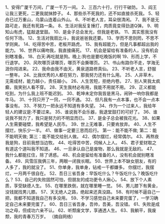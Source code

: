1、安得广厦千万间，广厦一千万一间。
2、三百六十行，行行干破防。
3、阎王让我三更死，二更我就抹脖子。
4、那些杀不死我的，还不如直接杀死我。
5、轻舟已过万重山，乌蒙山连着山外山。
6、不听老人言，耳朵很清闲。
7、我不是无路可走，我还有死路一条。
8、生活对我反复捶打，肉质竟变得劲道Q弹。
9、明知山有虎，猛敲退堂鼓。
10、是金子总会发光，但我是老铁。
11、其实惹我没有任何下场。
12、生活对我扇比斗，我说爸爸我还要。
13、学而不思则罔，不思不学则爽。
14、吃得苦中苦，老板开路虎。
15、我有超能力，但是凡事都超出我的能力。
16、世界以痛吻我，我直接痛死。
17、机会是留给有准备的人，没有机会别瞎准备。
18、白天:再吃就是狗。晚上:狗也是要吃晚饭的啊
19、形而上学，不行退学。
20、风吹哪页读哪页，哪页不会撕哪页。
21、书山有路你不走，学海无涯你闯进来。
22、我命由我不由天，黄泉道路修真仙。
23、不听老人言，舒服一整年。
24、比我优秀的人都在努力，那我努力还有什么用。
25、人非草木，无需成材，能力越小，责任越小。
26、人生苦短，拒绝内卷。
27、别人笑我太疯癫，我笑别人看不穿。
28、天生我材必有用，我能不用就不用。
29、正义都能吃到，为什么我上班不能迟到。
30、乾坤未定你我皆是黑马，闹钟一响你我都是牛马。
31、十窍只开了一窍，一窍不通。
32、但凡我有一点本事，也不会一点本事没有。
33、不努力一把永远不知道有多失望。
34、作为一个过来人，我给年轻人的建议是:不要过来。
35、谁说我不会乐器，我退堂鼓打的可好了。
36、谁说我不努力了，我只是努力的不明显而已。
37、是金子总会被我花光。
38、如果人生需要碰壁，我希望是人民币。
39、世上无难事，只要肯放弃。
40、人生不摆烂，快乐少一半。
41、做事一定要三思而后行。
        第一：能不能不做;
        第二：能不能明天做;
        第三：能不能交给别人做。
42、偶尔摆烂，经常偶尔。
43、再熬夜我是狗，目前我想当边牧。
44、吃得苦中苦，伺候人上人。
45、君子爱财取之有道这个道叫我不知道。
46、一旦承认自己是废物，那么我就是无敌的。
47、我什么都能扛住，除了诱惑。
48、机会是留给有准备的人，没有机会就别瞎准备。
49、风雪压我俩三年，两眼一闭我长眠。
50、世界上本不缺女朋友，有的人多了，我的就没了。
51、你单身，我单身，钻戒一千都嫌多。
        你摆烂，我摆烂，一月两千很自在。
52、吾日三省吾身：早饭吃什么？午饭吃什么？晚饭吃什么？
53、自己的失败固然可怕，但朋友的成功更令人揪心。
54、放下个人素质，享受缺德人生。
55、在哪里跌倒，就在哪里睡一觉。
56、男儿膝下有黄金，没钱就找男儿膝。
57、天无绝人之路，绝起来还真没路。
58、有时候不逼自己一把，我都不知道我自己有多没用。
59、不学习感觉自己未来要完蛋了，一学习确定自己未来要完蛋了。
60、吾日三省吾身，吾帅，吾美，吾没错。
61、失败是成功之母，但成功六亲不认。
62、听颓废文学，享通透人生。
63、我躺平，我废颓，我的青春万万岁。
（摘自网络）